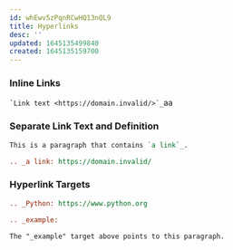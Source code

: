```yaml
---
id: whEwv5zPqnRCwHQ13nQL9
title: Hyperlinks
desc: ''
updated: 1645135499840
created: 1645135159700
---
```


### Inline Links

`` `Link text <https://domain.invalid/>`_ ``aa

### Separate Link Text and Definition

```rst
This is a paragraph that contains `a link`_.

.. _a link: https://domain.invalid/
```

### Hyperlink Targets

```rst
.. _Python: https://www.python.org

.. _example:

The "_example" target above points to this paragraph.
```
